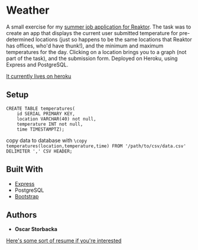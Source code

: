 # Weather

A small exercise for my [summer job application for Reaktor](https://github.com/reaktor/kesa-2018). The task was to create an app that displays the current user submitted temperature for pre-determined locations (just so happens to be the same locations that Reaktor has offices, who'd have thunk!), and the minimum and maximum temperatures for the day. Clicking on a location brings you to a graph (not part of the task), and the submission form. Deployed on Heroku, using Express and PostgreSQL.

[It currently lives on heroku](https://stuki-weather.herokuapp.com)

## Setup

```
CREATE TABLE temperatures(
    id SERIAL PRIMARY KEY,
    location VARCHAR(40) not null, 
    temperature INT not null, 
    time TIMESTAMPTZ);
```

copy data to database with `\copy temperatures(location,temperature,time) FROM '/path/to/csv/data.csv' DELIMITER ',' CSV HEADER;`

## Built With

* [Express](https://expressjs.com/)
* PostgreSQL
* [Bootstrap](https://getbootstrap.com/)

## Authors

* **Oscar Storbacka**

[Here's some sort of resume if you're interested](https://github.com/stuki/resume/)
